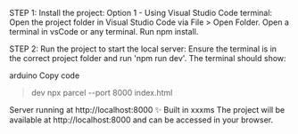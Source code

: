 STEP 1: Install the project:
Option 1 - Using Visual Studio Code terminal:
Open the project folder in Visual Studio Code via File > Open Folder.
Open a terminal in vsCode or any terminal.
Run npm install.

STEP 2: Run the project to start the local server:
Ensure the terminal is in the correct project folder and run 'npm run dev'. The terminal should show:

arduino
Copy code
> dev
> npx parcel --port 8000 index.html

Server running at http://localhost:8000
✨ Built in xxxms
The project will be available at http://localhost:8000 and can be accessed in your browser.
